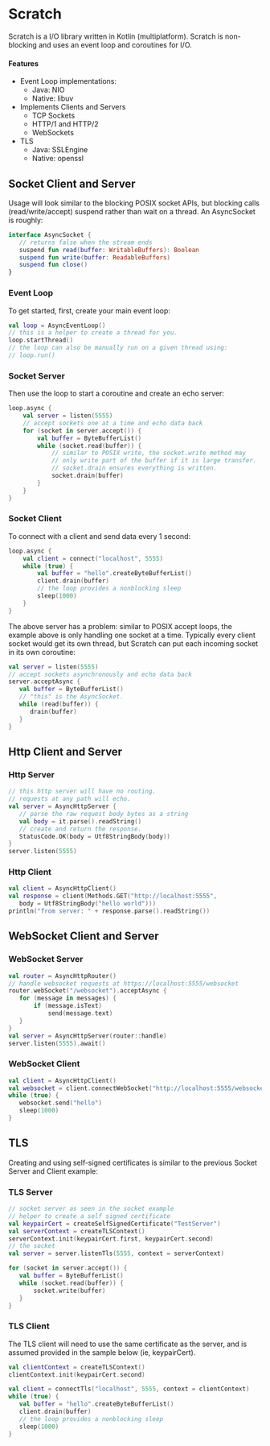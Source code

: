 # Scratch

Scratch is a I/O library written in Kotlin (multiplatform). Scratch is non-blocking and uses an event loop and coroutines for I/O.

#### Features

 * Event Loop implementations:
   * Java: NIO
   * Native: libuv
 * Implements Clients and Servers
   * TCP Sockets
   * HTTP/1 and HTTP/2
   * WebSockets
 * TLS
   * Java: SSLEngine
   * Native: openssl

## Socket Client and Server

Usage will look similar to the blocking POSIX socket APIs, but blocking calls (read/write/accept) suspend rather than wait on a thread. An AsyncSocket is roughly:

```kotlin
interface AsyncSocket {
   // returns false when the stream ends
   suspend fun read(buffer: WritableBuffers): Boolean
   suspend fun write(buffer: ReadableBuffers)
   suspend fun close()
}
```

### Event Loop
To get started, first, create your main event loop:

```kotlin
val loop = AsyncEventLoop()
// this is a helper to create a thread for you.
loop.startThread()
// the loop can also be manually run on a given thread using:
// loop.run()
```

### Socket Server
Then use the loop to start a coroutine and create an echo server:

```kotlin
loop.async {
    val server = listen(5555)
    // accept sockets one at a time and echo data back
    for (socket in server.accept()) { 
        val buffer = ByteBufferList()
        while (socket.read(buffer)) {
            // similar to POSIX write, the socket.write method may
            // only write part of the buffer if it is large transfer. 
            // socket.drain ensures everything is written.
            socket.drain(buffer)
        }
    }
}
```

### Socket Client
To connect with a client and send data every 1 second:

```kotlin
loop.async {
    val client = connect("localhost", 5555)
    while (true) {
        val buffer = "hello".createByteBufferList()
        client.drain(buffer)
        // the loop provides a nonblocking sleep
        sleep(1000)
    }
}
```

The above server has a problem: similar to POSIX accept loops, the example above is only handling one socket at a time. Typically every client socket would get its own thread, but Scratch can put each incoming socket in its own coroutine:

```kotlin
val server = listen(5555)
// accept sockets asynchronously and echo data back
server.acceptAsync {
   val buffer = ByteBufferList()
   // "this" is the AsyncSocket. 
   while (read(buffer)) {
      drain(buffer)
   }
}
```

## Http Client and Server

### Http Server

```kotlin
// this http server will have no routing.
// requests at any path will echo.
val server = AsyncHttpServer {
   // parse the raw request body bytes as a string
   val body = it.parse().readString()
   // create and return the response.
   StatusCode.OK(body = Utf8StringBody(body))
}
server.listen(5555)
```

### Http Client

```kotlin
val client = AsyncHttpClient()
val response = client(Methods.GET("http://localhost:5555",
   body = Utf8StringBody("hello world")))
println("from server: " + response.parse().readString())
```

## WebSocket Client and Server

### WebSocket Server

```kotlin
val router = AsyncHttpRouter()
// handle websocket requests at https://localhost:5555/websocket
router.webSocket("/websocket").acceptAsync {
   for (message in messages) {
       if (message.isText)
           send(message.text)
   }
}
val server = AsyncHttpServer(router::handle)
server.listen(5555).await()
```

### WebSocket Client

```kotlin
val client = AsyncHttpClient()
val websocket = client.connectWebSocket("http://localhost:5555/websocket")
while (true) {
   websocket.send("hello")
   sleep(1000)
}
```

## TLS

Creating and using self-signed certificates is similar to the previous Socket Server and Client example:

### TLS Server

```kotlin
// socket server as seen in the socket example
// helper to create a self signed certificate
val keypairCert = createSelfSignedCertificate("TestServer")
val serverContext = createTLSContext()
serverContext.init(keypairCert.first, keypairCert.second)
// the socket 
val server = server.listenTls(5555, context = serverContext)

for (socket in server.accept()) {
   val buffer = ByteBufferList()
   while (socket.read(buffer)) {
       socket.write(buffer)
   }
}
```

### TLS Client

The TLS client will need to use the same certificate as the server, and is assumed
provided in the sample below (ie, keypairCert).

```kotlin
val clientContext = createTLSContext()
clientContext.init(keypairCert.second)

val client = connectTls("localhost", 5555, context = clientContext)
while (true) {
   val buffer = "hello".createByteBufferList()
   client.drain(buffer)
   // the loop provides a nonblocking sleep
   sleep(1000)
}
```
